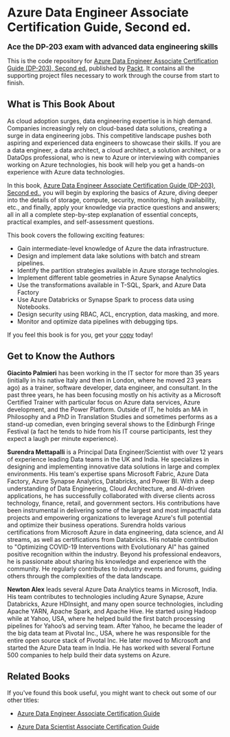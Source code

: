 # Azure Data Engineer Associate Certification Guide, Second ed.

**<span style="font-size: 1.2em;">Ace the DP-203 exam with advanced data engineering skills</span>**

This is the code repository for [Azure Data Engineer Associate Certification Guide (DP-203), Second ed.](https://github.com/PacktPublishing/DP-203-Azure-Data-Engineer-Associate-Certification-Guide-Second-Edition) published by [Packt](https://www.packtpub.com/?utm_source=github). It contains all the supporting project files necessary to work through the course from start to finish.


## What is This Book About
As cloud adoption surges, data engineering expertise is in high demand. Companies increasingly rely on cloud-based data solutions, creating a surge in data engineering jobs. This competitive landscape pushes both aspiring and experienced data engineers to showcase their skills. If you are a data engineer, a data architect, a cloud architect, a solution architect, or a DataOps professional, who is new to Azure or interviewing with companies working on Azure technologies, his book will help you get a hands-on experience with Azure data technologies.

In this book, [Azure Data Engineer Associate Certification Guide (DP-203), Second ed.](https://github.com/PacktPublishing/DP-203-Azure-Data-Engineer-Associate-Certification-Guide-Second-Edition), you will begin by exploring the basics of Azure, diving deeper into the details of storage, compute, security, monitoring, high availability, etc., and finally, apply your knowledge via practice questions and answers; all in all a complete step-by-step explanation of essential concepts, practical examples, and self-assessment questions. 

This book covers the following exciting features:
* Gain intermediate-level knowledge of Azure the data infrastructure.
* Design and implement data lake solutions with batch and stream pipelines.
* Identify the partition strategies available in Azure storage technologies.
* Implement different table geometries in Azure Synapse Analytics
* Use the transformations available in T-SQL, Spark, and Azure Data Factory
* Use Azure Databricks or Synapse Spark to process data using Notebooks.
* Design security using RBAC, ACL, encryption, data masking, and more.
* Monitor and optimize data pipelines with debugging tips.

If you feel this book is for you, get your [copy](https://www.amazon.in/Azure-Engineer-Associate-Certification-Guide-ebook/dp/B0CV4CRHLQ/ref=sr_1_10?crid=36PJXF6WUWPRX&dib=eyJ2IjoiMSJ9.5GsWaOUOTUwEbVc1adt3K1Huiv8YiuskiEjOaHSAqnm2JrztreKeXjmeeTBIdUyLPsGFMYax62Fo08eNu1ylxR-iEg9pmZtwSb2mLXerURvW875PFE5kjU1byUSlLSvJXgVfns0H1hZRNOtwej61hZ3W15YQBTTf8Uemr0g4IKnKdfQzSPcuIQ2mFk344bOd.aAk68nY02dIXKLMxdR72dSD62VCWbZV6HOgbwqCXs4U&dib_tag=se&keywords=books+dp-203&qid=1714976837&sprefix=books+dp-20%2Caps%2C1266&sr=8-10) today!


## Get to Know the Authors
**Giacinto Palmieri** has been working in the IT sector for more than 35 years (initially in his native Italy and then in London, where he moved 23 years ago) as a trainer, software developer, data engineer, and consultant. In the past three years, he has been focusing mostly on his activity as a Microsoft Certified Trainer with particular focus on Azure data services, Azure development, and the Power Platform. Outside of IT, he holds an MA in Philosophy and a PhD in Translation Studies and sometimes performs as a stand-up comedian, even bringing several shows to the Edinburgh Fringe Festival (a fact he tends to hide from his IT course participants, lest they expect a laugh per minute experience).

**Surendra Mettapalli** is a Principal Data Engineer/Scientist with over 12 years of experience leading Data teams in the UK and India. He specializes in designing and implementing innovative data solutions in large and complex environments. His team's expertise spans Microsoft Fabric, Azure Data Factory, Azure Synapse Analytics, Databricks, and Power BI. With a deep understanding of Data Engineering, Cloud Architecture, and AI-driven applications, he has successfully collaborated with diverse clients across technology, finance, retail, and government sectors. His contributions have been instrumental in delivering some of the largest and most impactful data projects and empowering organizations to leverage Azure's full potential and optimize their business operations. Surendra holds various certifications from Microsoft Azure in data engineering, data science, and AI streams, as well as certifications from Databricks. His notable contribution to "Optimizing COVID-19 Interventions with Evolutionary AI" has gained positive recognition within the industry. Beyond his professional endeavors, he is passionate about sharing his knowledge and experience with the community. He regularly contributes to industry events and forums, guiding others through the complexities of the data landscape.

**Newton Alex** leads several Azure Data Analytics teams in Microsoft, India. His team contributes to technologies including Azure Synapse, Azure Databricks, Azure HDInsight, and many open source technologies, including Apache YARN, Apache Spark, and Apache Hive.
He started using Hadoop while at Yahoo, USA, where he helped build the first batch processing pipelines for Yahoo’s ad serving team. After Yahoo, he became the leader of the big data team at Pivotal Inc., USA, where he was responsible for the entire open source stack of Pivotal Inc. He later moved to Microsoft and started the Azure Data team in India. He has worked with several Fortune 500 companies to help build their data systems on Azure.


## Related Books
If you've found this book useful, you might want to check out some of our other titles:
* [Azure Data Engineer Associate Certification Guide](https://www.amazon.in/Azure-Engineer-Associate-Certification-hands/dp/1801816069/ref=sr_1_1?crid=1S8RR27Q6XUHX&dib=eyJ2IjoiMSJ9.xr9jHgILWjJWD5qSFWFf8J7FXxG3b203RA8-WM77GPiXMAGKhERko4BUxIpQeL_QJOEIEnz1reeiiCBRKEoq8Vk0XhgkICQvLZe5xk706GtV8DrFY2hA7MaKNQBPmUxdBlBF9PZD1YmHjw3ZpYBq7A.SyUx4LIjsktnDEJkP9VeKl3vNOCi2eZsx91oKPFTeaM&dib_tag=se&keywords=dp-203&qid=1712577798&s=books&sprefix=dp-203%2Cstripbooks%2C421&sr=1-1)

* [Azure Data Scientist Associate Certification Guide]( https://www.amazon.in/Azure-Scientist-Associate-Certification-hands-ebook/dp/B09CQ4YLTN/ref=sr_1_7?crid=3BNR1LYV3SFNX&dib=eyJ2IjoiMSJ9.Tx-O8JKg2CH2XSoEpw2QQGkYcndMw5sBM30sMv8F3PCTLS8snFZc6Hz6s8SFDfn_ofbD7njsuBMpsHpXytGKhSkRb4EKyhwes5ET9fjb33QcijusItXN0v_6tYCgngHcrRiahVWff6vSV__V4DUnPaYccIo6orWq1tIubHQJuRRWtVFrxJ3XM7kC0jEgFHGxqlomMJ3fMIE3Vh8efWZwJYwMQUX5uekIuq67STFYen0.w4Aj3EAGyNaToh37hGkpGt72SnEVrG4_A42LU1ZNEQY&dib_tag=se&keywords=Azure+Data+Engineer+Associate+Certification+Guide&qid=1712578032&s=books&sprefix=azure+data+engineer+associate+certification+guide%2Cstripbooks%2C286&sr=1-7)

